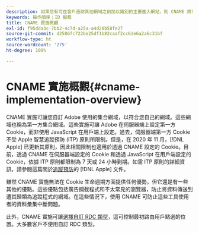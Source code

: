 ```yaml
---
description: 如果您有可在客戶造訪其他網域之前加以識別的主要進入網站，則 CNAME 將可讓您在不接受第三方 Cookie 的瀏覽器 (例如 Safari) 中使用跨網域追蹤功能。
keywords: 操作順序；ID 服務
title: CNAME 實施概觀
exl-id: f95dda3c-7bb2-4c7d-a25a-a4d20b58fe27
source-git-commit: d2586fc722be25df1b82caaf2cc6de6a2a6c31bf
workflow-type: ht
source-wordcount: '275'
ht-degree: 100%

---
```


# CNAME 實施概觀{#cname-implementation-overview}

CNAME 實施可讓您自訂 Adobe 使用的集合網域，以符合您自己的網域。這些網域也稱為第一方集合網域。這些實施可讓 Adobe 在伺服器端上設定第一方 Cookie，而非使用 JavaScript 在用戶端上設定。過去，伺服器端第一方 Cookie 不受 Apple 智慧追蹤預防 (ITP) 原則所限制。但是，在 2020 年 11 月，[!DNL Apple] 已更新其原則，因此相關限制也適用於透過 CNAME 設定的 Cookie。目前，透過 CNAME 在伺服器端設定的 Cookie 和透過 JavaScript 在用戶端設定的 Cookie，依據 ITP 原則都限制為 7 天或 24 小時到期。如需 ITP 原則的詳細資訊，請參閱這篇關於[追蹤預防](https://webkit.org/tracking-prevention/#intelligent-tracking-prevention-itp)的 [!DNL Apple] 文件。

雖然 CNAME 實施無法在 Cookie 生命週期方面提供任何優勢，但它還是有一些其他的優點。這些優點包括廣告攔截程式和不太常見的瀏覽器，防止將資料傳送到遭其歸類為追蹤程式的網域。在這些情況下，使用 CNAME 可防止這些工具使用者的資料彙集中斷問題。

此外，CNAME 實施可讓[選擇自訂 RDC 類型](https://experienceleague.adobe.com/docs/analytics/technotes/rdc/regional-data-collection.html?lang=zh-Hant)，這可控制最初路由用戶點選的位置。大多數客戶不使用自訂 RDC 類型。
